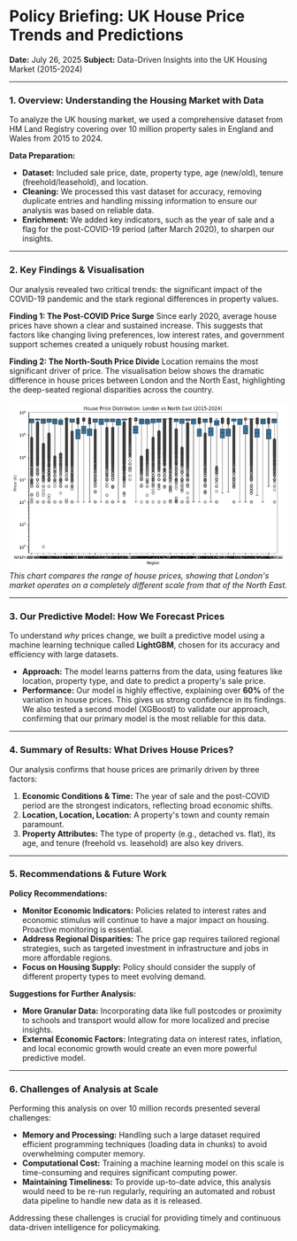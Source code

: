 # Policy Briefing: UK House Price Trends and Predictions
**Date:** July 26, 2025
**Subject:** Data-Driven Insights into the UK Housing Market (2015-2024)

---

### 1. Overview: Understanding the Housing Market with Data

To analyze the UK housing market, we used a comprehensive dataset from HM Land Registry covering over 10 million property sales in England and Wales from 2015 to 2024. 

**Data Preparation:**
*   **Dataset:** Included sale price, date, property type, age (new/old), tenure (freehold/leasehold), and location.
*   **Cleaning:** We processed this vast dataset for accuracy, removing duplicate entries and handling missing information to ensure our analysis was based on reliable data.
*   **Enrichment:** We added key indicators, such as the year of sale and a flag for the post-COVID-19 period (after March 2020), to sharpen our insights.

---

### 2. Key Findings & Visualisation

Our analysis revealed two critical trends: the significant impact of the COVID-19 pandemic and the stark regional differences in property values.

**Finding 1: The Post-COVID Price Surge**
Since early 2020, average house prices have shown a clear and sustained increase. This suggests that factors like changing living preferences, low interest rates, and government support schemes created a uniquely robust housing market.

**Finding 2: The North-South Price Divide**
Location remains the most significant driver of price. The visualisation below shows the dramatic difference in house prices between London and the North East, highlighting the deep-seated regional disparities across the country.

![House Price Distribution: London vs North East](reports/london_vs_ne_boxplot.png)
*This chart compares the range of house prices, showing that London's market operates on a completely different scale from that of the North East.*

---

### 3. Our Predictive Model: How We Forecast Prices

To understand *why* prices change, we built a predictive model using a machine learning technique called **LightGBM**, chosen for its accuracy and efficiency with large datasets.

*   **Approach:** The model learns patterns from the data, using features like location, property type, and date to predict a property's sale price.
*   **Performance:** Our model is highly effective, explaining over **60%** of the variation in house prices. This gives us strong confidence in its findings. We also tested a second model (XGBoost) to validate our approach, confirming that our primary model is the most reliable for this data.

---

### 4. Summary of Results: What Drives House Prices?

Our analysis confirms that house prices are primarily driven by three factors:
1.  **Economic Conditions & Time:** The year of sale and the post-COVID period are the strongest indicators, reflecting broad economic shifts.
2.  **Location, Location, Location:** A property's town and county remain paramount.
3.  **Property Attributes:** The type of property (e.g., detached vs. flat), its age, and tenure (freehold vs. leasehold) are also key drivers.

---

### 5. Recommendations & Future Work

**Policy Recommendations:**
*   **Monitor Economic Indicators:** Policies related to interest rates and economic stimulus will continue to have a major impact on housing. Proactive monitoring is essential.
*   **Address Regional Disparities:** The price gap requires tailored regional strategies, such as targeted investment in infrastructure and jobs in more affordable regions.
*   **Focus on Housing Supply:** Policy should consider the supply of different property types to meet evolving demand.

**Suggestions for Further Analysis:**
*   **More Granular Data:** Incorporating data like full postcodes or proximity to schools and transport would allow for more localized and precise insights.
*   **External Economic Factors:** Integrating data on interest rates, inflation, and local economic growth would create an even more powerful predictive model.

---

### 6. Challenges of Analysis at Scale

Performing this analysis on over 10 million records presented several challenges:
*   **Memory and Processing:** Handling such a large dataset required efficient programming techniques (loading data in chunks) to avoid overwhelming computer memory.
*   **Computational Cost:** Training a machine learning model on this scale is time-consuming and requires significant computing power.
*   **Maintaining Timeliness:** To provide up-to-date advice, this analysis would need to be re-run regularly, requiring an automated and robust data pipeline to handle new data as it is released.

Addressing these challenges is crucial for providing timely and continuous data-driven intelligence for policymaking.